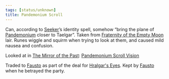 ```yaml
---
tags: [status/unknown]
title: Pandemonium Scroll
---
```


Can, according to [Seeker](<../../../../people/pcs/dunmar-fellowship/seeker.md>)’s identity spell, somehow “bring the plane of [Pandemonium](<../../../../cosmology/multiverse/spiritual-realms/primal-realms/pandemonium.md>) closer to Taelgar”. Taken from [Fraternity of the Empty Moon](<../../../../groups/fraternity-of-the-empty-moon.md>) lair. Runes wiggle and squirm when trying to look at them, and caused mild nausea and confusion.

Looked at in [The Mirror of the Past](<../treasure-from-stormcaller-tower/the-mirror-of-the-past.md>): [Pandemonium Scroll Vision](<../../mirror-visions/pandemonium-scroll-vision.md>)

Traded to [Fausto](<../../../../people/chardonians/fausto.md>) as part of the deal for [Hralgar's Eyes](<../treasure-from-stormcaller-tower/hralgar-s-eyes.md>). Kept by [Fausto](<../../../../people/chardonians/fausto.md>) when he betrayed the party. 

